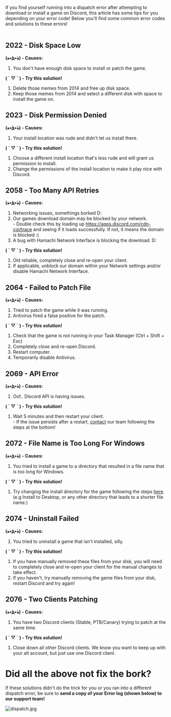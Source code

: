 <p>If you find yourself running into a dispatch error after attempting to download or install a game on Discord, this article has some tips for you depending on your error code! Below you'll find some common error codes and solutions to these errors!<br><br></p>
<h2 id="s-2022-disk-space-low">2022 - Disk Space Low</h2>
<p><span class="wysiwyg-color-red"><strong>(๑•̀д•́๑) - Causes:</strong></span></p>
<ol>
    <li>You don't have enough disk space to install or patch the game.</li>
</ol>
<p><span class="wysiwyg-color-green120"><strong>( ´ ▽ ` ) - Try this solution!</strong></span></p>
<ol>
    <li>Delete those memes from 2014 and free up disk space.</li>
    <li>Keep those memes from 2014 and select a different disk with space to install the game on.</li>
</ol>
<h2 id="s-2023-disk-permission-denied">2023 - Disk Permission Denied</h2>
<p><span class="wysiwyg-color-red"><strong>(๑•̀д•́๑) - Causes:</strong></span></p>
<ol>
    <li>Your install location was rude and didn't let us install there.</li>
</ol>
<p><span class="wysiwyg-color-green120"><strong>( ´ ▽ ` ) - Try this solution!</strong></span></p>
<ol>
    <li>Choose a different install location that's less rude and will grant us permission to install.</li>
    <li>Change the permissions of the install location to make it play nice with Discord.</li>
</ol>
<h2 id="s-2022-disk-space-low">2058 - Too Many API Retries</h2>
<p><span class="wysiwyg-color-red"><strong>(๑•̀д•́๑) - Causes:</strong></span></p>
<ol>
    <li>Networking issues, somethings borked D:</li>
    <li>Our games download domain may be blocked by your network.<br>- Double check this by loading up <a class="ql-link" href="https://apps.discordapp.com/cdn-cgi/trace" target="_blank" rel="noopener noreferrer">https://apps.discord.com/cdn-cgi/trace</a> and seeing if it loads successfully. If not, it means the domain is blocked :(</li>
    <li>A bug with Hamachi Network Interface is blocking the download. D:</li>
</ol>
<p><span class="wysiwyg-color-green120"><strong>( ´ ▽ ` ) - Try this solution!</strong></span></p>
<ol>
    <li>Old reliable, completely close and re-open your client.</li>
    <li>If applicable, unblock our domain within your Network settings and/or disable Hamachi Network Interface.</li>
</ol>
<h2 id="s-2022-disk-space-low">2064 - Failed to Patch File</h2>
<p><span class="wysiwyg-color-red"><strong>(๑•̀д•́๑) - Causes:</strong></span></p>
<ol>
    <li>Tried to patch the game while it was running.</li>
    <li>Antivirus fired a false positive for the patch.</li>
</ol>
<p><span class="wysiwyg-color-green120"><strong>( ´ ▽ ` ) - Try this solution!</strong></span></p>
<ol>
    <li>Check that the game is not running in your Task Manager (Ctrl + Shift + Esc)</li>
    <li>Completely close and re-open Discord.</li>
    <li>Restart computer.</li>
    <li>Temporarily disable Antivirus.</li>
</ol>
<h2 id="s-2022-disk-space-low">2069 - API Error</h2>
<p><span class="wysiwyg-color-red"><strong>(๑•̀д•́๑) - Causes:</strong></span></p>
<ol>
    <li>Oof.. Discord API is having issues. </li>
</ol>
<p><span class="wysiwyg-color-green120"><strong>( ´ ▽ ` ) - Try this solution!</strong></span></p>
<ol>
    <li>Wait 5 minutes and then restart your client.<br>- If the issue persists after a restart, <a href="https://support.discord.com/hc/en-us/requests/new?ticket_form_id=360000029212" target="_self">contact</a> our team following the steps at the bottom!</li>
</ol>
<h2 id="s-2074-uninstall-failed">2072 - File Name is Too Long For Windows</h2>
<p><span class="wysiwyg-color-red"><strong>(๑•̀д•́๑) - Causes:</strong></span></p>
<ol>
    <li>You tried to install a game to a directory that resulted in a file name that is too long for Windows.</li>
</ol>
<p><span class="wysiwyg-color-green120"><strong>( ´ ▽ ` ) - Try this solution!</strong></span></p>
<ol>
    <li>Try changing the install directory for the game following the steps <a href="https://support.discordapp.com/hc/en-us/articles/360024404472" target="_self">here</a>. (e.g Install to Desktop, or any other directory that leads to a shorter file name.)</li>
</ol>
<h2 id="s-2074-uninstall-failed">2074 - Uninstall Failed</h2>
<p><span class="wysiwyg-color-red"><strong>(๑•̀д•́๑) - Causes:</strong></span></p>
<ol>
    <li>You tried to uninstall a game that isn't installed, silly.</li>
</ol>
<p><span class="wysiwyg-color-green120"><strong>( ´ ▽ ` ) - Try this solution!</strong></span></p>
<ol>
    <li>If you have manually removed these files from your disk, you will need to completely close and re-open your client for the manual changes to take effect.</li>
    <li>If you haven't, try manually removing the game files from your disk, restart Discord and try again!</li>
</ol>
<h2 id="s-2074-uninstall-failed">2076 - Two Clients Patching</h2>
<p><span class="wysiwyg-color-red"><strong>(๑•̀д•́๑) - Causes:</strong></span></p>
<ol>
    <li>You have two Discord clients (Stable, PTB/Canary) trying to patch at the same time. </li>
</ol>
<p><span class="wysiwyg-color-green120"><strong>( ´ ▽ ` ) - Try this solution!</strong></span></p>
<ol>
    <li>Close down all other Discord clients. We know you want to keep up with your alt account, but just use one Discord client.</li>
</ol>
<h1 id="s-2074-uninstall-failed">Did all the above not fix the bork?</h1>
<p>If these solutions didn't do the trick for you or you ran into a different dispatch error, be sure to <strong>send a copy of your Error log (shown below) to our support team!</strong></p>
<p><img src="https://support.discord.com/hc/article_attachments/360016301571/dispatch.jpg" alt="dispatch.jpg"></p>
<p> </p>